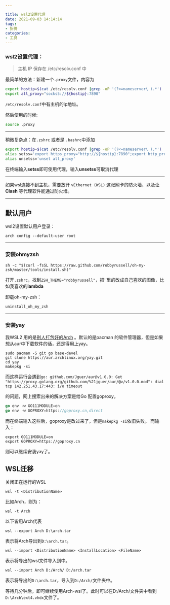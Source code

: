 ```yaml
---

title: wsl2设置代理
date: 2021-09-03 14:14:14
tags: 
- 折腾
categories: 
- 工具
---
```


### wsl2设置代理：

>主机 IP 保存在 /etc/resolv.conf 中
>

最简单的方法：新建一个`.proxy`文件，内容为

```sh
export hostip=$(cat /etc/resolv.conf |grep -oP '(?<=nameserver\ ).*')
export all_proxy="socks5://${hostip}:7890"
```

`/etc/resolv.conf`中有主机的ip地址。

然后使用的时候:

```sh
source .proxy
```

---

稍微复杂点：在`.zshrc` 或者是	`.bashrc`中添加

```sh
export hostip=$(cat /etc/resolv.conf |grep -oP '(?<=nameserver\ ).*')
alias setss='export https_proxy="http://${hostip}:7890";export http_proxy="http://${hostip}:7890";export all_proxy="socks5://${hostip}:7890";'
alias unsetss='unset all_proxy'
```

在终端输入**setss**即可使用代理，输入**unsetss**可取消代理

---

如果wsl连接不到主机，需要放开 `vEthernet (WSL)` 这张网卡的防火墙，以及让**Clash** 等代理软件能通过防火墙。

---

## 默认用户

wsl2设置默认用户登录：

```
arch config --default-user root 
```

---

### 安装ohmyzsh 

```curl
sh -c "$(curl -fsSL https://raw.github.com/robbyrussell/oh-my-zsh/master/tools/install.sh)"
```

打开`.zshrc`，找到`ZSH_THEME="robbyrussell"`，把‘’里的改成自己喜欢的图像，比如我喜欢的**lambda**

卸载oh-my-zsh：

```bash
uninstall_oh_my_zsh
```



---

### 安装yay

我WSL2 用的是[别人打包好的Arch](https://github.com/yuk7/ArchWSL) 。默认的是pacman 的软件管理器，但是如果想从aur中下载软件的话，还是得用上yay。

```shell
sudo pacman -S git go base-devel
git clone https://aur.archlinux.org/yay.git
cd yay
makepkg -si
```

而这样运行会遇到`go: github.com/Jguer/aur@v1.0.0: Get "https://proxy.golang.org/github.com/%21jguer/aur/@v/v1.0.0.mod": dial tcp 142.251.43.17:443: i/o timeout`

的问题，网上搜索出来的解决方案是给Go 配置goproxy。

```go
go env -w GO111MODULE=on
go env -w GOPROXY=https://goproxy.cn,direct
```

而在终端输入这些后，goproxy是改过来了，但是`makepkg -si`依旧失败。
而输入：

```
export GO111MODULE=on
export GOPROXY=https://goproxy.cn
```

则可以继续安装yay了。

## WSL迁移

关闭正在运行的WSL

```
wsl -t <DistributionName>
```

比如Arch，则为：  

```
wsl -t Arch
```

以下皆用Arch代表<DistributionName>

```
wsl --export Arch D:\arch.tar
```

表示将Arch导出到`D:\arch.tar`。

`wsl --import <DistributionName> <InstallLocation> <FileName>`

表示将导出的wsl文件导入到<InstallLocation>中。

```
wsl --import Arch D:/Arch/ D:/arch.tar
```

表示将导出的`D:\arch.tar`，导入到`D:/Arch/`文件夹中。

等待几分钟后，即可继续使用Arch-wsl了。此时可以在D:/Arch/文件夹中看到`D:\Arch\ext4.vhdx`文件了。
